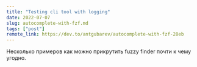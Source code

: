 ```yaml
---
title: "Testing cli tool with logging"
date: 2022-07-07
slug: autocomplete-with-fzf.md
tags: ["post"]
remote_link: https://dev.to/antgubarev/autocomplete-with-fzf-28eb
---
```


Несколько примеров как можно прикрутить fuzzy finder почти к чему угодно.
